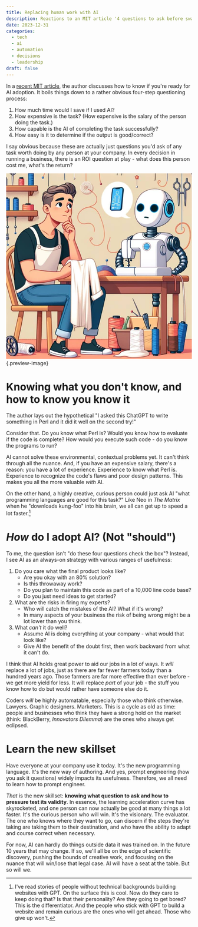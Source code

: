 ```yaml
---
title: Replacing human work with AI
description: Reactions to an MIT article '4 questions to ask before swapping out human labor for AI'
date: 2023-12-31
categories:
  - tech
  - ai
  - automation
  - decisions
  - leadership
draft: false
---
```

In a [recent MIT article](https://mitsloan.mit.edu/ideas-made-to-matter/4-questions-to-ask-swapping-out-human-labor-ai), the author discusses how to know if you're ready for AI adoption. It boils things down to a rather obvious four-step questioning process:

1. How much time would I save if I used AI?
2. How expensive is the task? (How expensive is the salary of the person doing the task.)
3. How capable is the AI of completing the task successfully?
4. How easy is it to determine if the output is good/correct?

I say obvious because these are actually just questions you'd ask of any task worth doing by any person at your company. In every decision in running a business, there is an ROI question at play - what does this person cost me, what's the return?

![It's not: "should I use AI?" It's "how?"](../img/dalle-ai-task-vs-human.jpeg){.preview-image}

# Knowing what you don't know, and how to know you know it

The author lays out the hypothetical "I asked this ChatGPT to write something in Perl and it did it well on the second try!"

Consider that. Do you know what Perl is? Would you know how to evaluate if the code is complete? How would you execute such code - do you know the programs to run?

AI cannot solve these environmental, contextual problems yet. It can't think through all the nuance. And, if you have an expensive salary, there's a reason: you have a lot of experience. Experience to know what Perl is. Experience to recognize the code's flaws and poor design patterns. This makes you all the more valuable *with* AI. 

On the other hand, a highly creative, curious person could just ask AI "what programming languages are good for this task?" Like Neo in *The Matrix* when he "downloads kung-foo" into his brain, we all can get up to speed a lot faster.[^1]

# *How* do I adopt AI? (Not "should")

To me, the question isn't "do these four questions check the box"? Instead, I see AI as an always-on strategy with various ranges of usefulness:

1. Do you care what the final product looks like? 
	- Are you okay with an 80% solution? 
	- Is this throwaway work?
	- Do you plan to maintain this code as part of a 10,000 line code base?
	- Do you just need ideas to get started?
1. What are the risks in firing my experts? 
	- Who will catch the mistakes of the AI? What if it's wrong?
	- In many aspects of your business the risk of being wrong might be a lot lower than you think. 
1. What *can't* it do well?
	- Assume AI is doing everything at your company - what would that look like?
	- Give AI the benefit of the doubt first, then work backward from what it can't do. 

I think that AI holds great power to aid our jobs in a lot of ways. It *will* replace a lot of jobs, just as there are far fewer farmers today than a hundred years ago. Those farmers are far more effective than ever before - we get more yield for less. It will replace *part* of your job - the stuff you know how to do but would rather have someone else do it.

Coders *will* be highly automatable, especially those who think otherwise. Lawyers. Graphic designers. Marketers. This is a cycle as old as time: people and businesses who think they have a strong hold on the market (think: BlackBerry, *Innovators Dilemma*) are the ones who always get eclipsed. 
# Learn the new skillset 

Have everyone at your company use it today. It's the new programming language. It's the new way of authoring. And yes, prompt engineering (how you ask it questions) widely impacts its usefulness. Therefore, we all need to learn how to prompt engineer. 

*That* is the new skillset: **knowing what question to ask and how to pressure test its validity**. In essence, the learning acceleration curve has skyrocketed, and one person can now actually be good at many things a lot faster. It's the curious person who will win. It's the visionary. The evaluator. The one who knows where they want to go, can discern if the steps they're taking are taking them to their destination, and who have the ability to adapt and course correct when necessary.

For now, AI can hardly do things outside data it was trained on. In the future 10 years that may change. If so, we'll all be on the edge of scientific discovery, pushing the bounds of creative work, and focusing on the nuance that will win/lose that legal case. AI will have a seat at the table. But so will we. 

[^1]: I've read stories of people without technical backgrounds building websites with GPT. On the surface this is cool. Now do they care to keep doing that? Is that their personality? Are they going to get bored? This is the differentiator. And the people who stick with GPT to build a website and remain curious are the ones who will get ahead. Those who give up won't. 